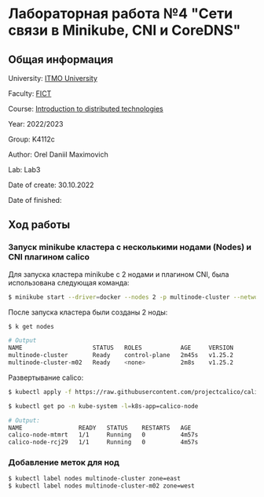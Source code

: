 # Лабораторная работа №4 "Сети связи в Minikube, CNI и CoreDNS"

## Общая информация

University: [ITMO University](https://itmo.ru/ru/)

Faculty: [FICT](https://fict.itmo.ru)

Course: [Introduction to distributed technologies](https://github.com/itmo-ict-faculty/introduction-to-distributed-technologies)

Year: 2022/2023

Group: K4112c

Author: Orel Daniil Maximovich

Lab: Lab3

Date of create: 30.10.2022

Date of finished:

## Ход работы

### Запуск minikube кластера с несколькими нодами (Nodes) и CNI плагином calico

Для запуска кластера minikube с 2 нодами и плагином CNI, была использована следующая команда: 

```bash
$ minikube start --driver=docker --nodes 2 -p multinode-cluster --network-plugin=cni
```

После запуска кластера были созданы 2 ноды:

```bash
$ k get nodes

# Output
NAME                    STATUS   ROLES           AGE     VERSION
multinode-cluster       Ready    control-plane   2m45s   v1.25.2
multinode-cluster-m02   Ready    <none>          2m8s    v1.25.2
```

Развертывание calico:
```bash
$ kubectl apply -f https://raw.githubusercontent.com/projectcalico/calico/v3.24.3/manifests/calico.yaml

$ kubectl get po -n kube-system -l=k8s-app=calico-node

# Output:
NAME                READY   STATUS    RESTARTS   AGE
calico-node-mtmrt   1/1     Running   0          4m57s
calico-node-rcj29   1/1     Running   0          4m57s
```

### Добавление меток для нод

```bash
$ kubectl label nodes multinode-cluster zone=east
$ kubectl label nodes multinode-cluster-m02 zone=west
```
